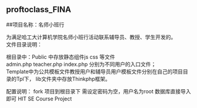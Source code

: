 proftoclass_FINA
--------------------------

##项目名称：名师小班行 

为满足哈工大计算机学院名师小班行活动联系辅导员、教授、学生开发的。    
文件目录说明：    

根目录中：Public 中存放静态组件js css 等文件    
          admin.php teacher.php index.php 分别为不同用户的入口文件；    
          Template中为公共模板文件教授用户和辅导员用户模板文件分别在自己的项目目录的Tpl下，
	  lib文件夹中存放Thinkphp框架。
	  
配置说明：
fork 项目到根目录下 需设定密码为空，用户名为root 数据库直接导入即可
HIT  SE Course Project
